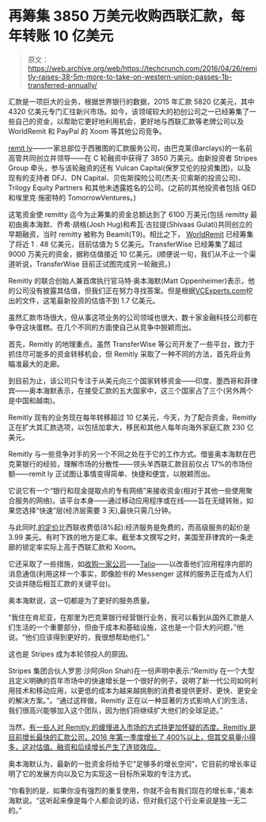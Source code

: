 # 再筹集 3850 万美元收购西联汇款，每年转账 10 亿美元 

> 原文：<https://web.archive.org/web/https://techcrunch.com/2016/04/26/remitly-raises-38-5m-more-to-take-on-western-union-passes-1b-transferred-annually/>

汇款是一项巨大的业务，根据世界银行的数据，2015 年汇款 5820 亿美元，其中 4320 亿美元专门汇往新兴市场。如今，该领域较大的初创公司之一已经筹集了一些自己的资金，以帮助它更好地利用机会，更好地与西联汇款等老牌公司以及 WorldRemit 和 PayPal 的 Xoom 等其他公司竞争。

[remit ly](https://web.archive.org/web/20230129103634/http://www.remitly.com/)——一家总部位于西雅图的汇款服务公司，由巴克莱(Barclays)的一名前高管共同创立并领导——在 C 轮融资中获得了 3850 万美元。由新投资者 Stripes Group 牵头，参与该轮融资的还有 Vulcan Capital(保罗艾伦的投资集团)，以及现有的支持者 DFJ、DN Capital、贝佐斯探险公司(杰夫·贝索斯的投资公司)、Trilogy Equity Partners 和其他未透露姓名的公司。(之前的其他投资者包括 QED 和埃里克·施密特的 TomorrowVentures。)

这笔资金使 remitty 迄今为止筹集的资金总额达到了 6100 万美元(包括 remitty 最初由奥本海默、乔希·胡格(Josh Hug)和希瓦·古拉提(Shivaas Gulati)共同创立的早期融资，当时 remitty 被称为 Beamit(T9)。相比之下， [WorldRemit](https://web.archive.org/web/20230129103634/http://www.worldremit.com/) 已经筹集了将近 1 . 48 亿美元，目前估值为 5 亿美元。TransferWise 已经筹集了超过 9000 万美元的资金，据称估值接近 10 亿美元。(顺便说一句，我们从不止一个渠道听说，TransferWise 目前正试图完成另一轮融资。)

Remitly 的联合创始人兼首席执行官马特·奥本海默(Matt Oppenheimer)表示，他的公司没有披露其估值，但我们正在努力寻找答案。但是根据[VCExperts.com](https://web.archive.org/web/20230129103634/http://vcexperts.com/)挖出的文件，这笔最新投资的估值不到 1.7 亿美元。

虽然汇款市场很大，但从事这项业务的公司领域也很大，数十家金融科技公司都在争夺这块蛋糕。在几个不同的方面使自己从竞争中脱颖而出。

首先，Remitly 的地理重点。虽然 TransferWise 等公司开发了一些平台，致力于抓住尽可能多的资金转移机会，但 Remitly 采取了一种不同的方法，首先将业务瞄准最大的走廊。

到目前为止，该公司只专注于从美元向三个国家转移资金——印度、墨西哥和菲律宾——奥本海默表示，在接受汇款的五大国家中，这三个国家占了三个(另外两个是中国和越南)。

Remitly 现有的业务现在每年转移超过 10 亿美元，今天，为了配合资金，Remitly 正在扩大其汇款选项，以包括加拿大，移民和其他人每年向海外家庭汇款 230 亿美元。

Remitly 与一些竞争对手的另一个不同之处在于它的工作方式。借鉴奥本海默在巴克莱银行的经验，理解市场的分散性——领头羊西联汇款目前仅占 17%的市场份额——remit ly 正试图让事情变得简单、快捷和便宜，以脱颖而出。

它说它有一个“银行和现金提取点的专有网络”来接收资金(相对于其他一些使用聚合服务的网络)。该平台本身——通过移动应用程序或在线——旨在无缝转账，如果您选择“快速”层(经济层需要 3 天),最快只需几分钟。

与此同时,[的定价](https://web.archive.org/web/20230129103634/https://www.remitly.com/us/en/philippines/pricing)比西联收费低(8%起):经济服务是免费的，而高级服务的起价是 3.99 美元。有时下跌的地方是汇率。截至本文撰写之时，美国至菲律宾的一条走廊的锁定率实际上高于西联汇款和 Xoom。

它还采取了一些措施，如[收购一家公司](https://web.archive.org/web/20230129103634/https://techcrunch.com/2015/07/14/remitly-buys-talio-to-boost-its-money-transfer-app-with-messaging-features/)——[Talio](https://web.archive.org/web/20230129103634/https://techcrunch.com/2015/07/14/remitly-buys-talio-to-boost-its-money-transfer-app-with-messaging-features/)——以改善他们应用程序内部的消息通信(利用这样一个事实，即像脸书的 Messenger 这样的服务正在成为人们交谈并随后相互汇款的关键平台)。

奥本海默说，这一切都是为了更好的服务质量。

“我住在肯尼亚，在那里为巴克莱银行经营银行业务，我可以看到从国外汇款是人们生活的一个重要部分，但由于成本和基础设施，这也是一个巨大的问题，”他说。“他们应该得到更好的，我很想帮助他们。”

这也是 Stripes 成为本轮领投人的原因。

Stripes 集团合伙人罗恩·沙阿(Ron Shah)在一份声明中表示:“Remitly 在一个大型且定义明确的百年市场中的快速增长是一个很好的例子，说明了新一代公司如何利用技术和移动应用，以更低的成本为越来越挑剔的消费者提供更好、更快、更安全的解决方案。”。“通过这样做，Remitly 正在以一种显著的方式影响人们的生活，我们很高兴能够加入这个团队，因为他们将继续扩大他们的全球足迹。”

当然，[有一些人对 Remitly 的缓慢进入市场的方式持更加怀疑的态度。Remitly 是目前增长最快的汇款公司，2016 年第一季度增长了 400%以上，但其交易量小得多，这对估值、融资和后续增长产生了连锁效应。](https://web.archive.org/web/20230129103634/https://www.saveonsend.com/blog/money-transfer-startups/)

奥本海默认为，最新的一批资金将给予它“足够多的增长空间”，它目前的增长率证明了它的发展方向以及它为实现这一目标所采取的专注方式。

“你看到的是，如果你没有强烈的重复使用，你就不会有我们现在的增长率，”奥本海默说。“这听起来像是每个人都会说的话，但对我们这个行业来说是独一无二的。”